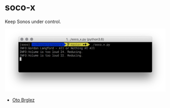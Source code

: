 # soco-x

Keep Sonos under control.

![soco-x](soco-x.png "soco-x example run")


- [Oto Brglez](https://github.com/otobrglez)

